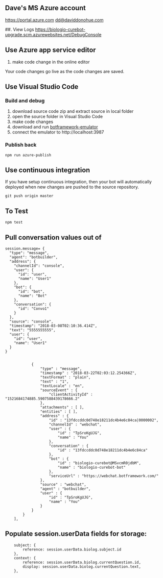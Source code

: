 ## Dave's MS Azure account
https://portal.azure.com
dd@daviddonohue.com

##. View Logs
https://biologio-curebot-upgrade.scm.azurewebsites.net/DebugConsole

## Use Azure app service editor

1. make code change in the online editor

Your code changes go live as the code changes are saved.

## Use Visual Studio Code

### Build and debug
1. download source code zip and extract source in local folder
2. open the source folder in  Visual Studio Code
3. make code changes
4. download and run [botframework-emulator](https://emulator.botframework.com/)
5. connect the emulator to http://localhost:3987

### Publish back

```
npm run azure-publish
```

## Use continuous integration

If you have setup continuous integration, then your bot will automatically deployed when new changes are pushed to the source repository.

```
git push origin master
```

## To Test
```
npm test
```


## Pull conversation values out of 
```
session.message= {
  "type": "message",
  "agent": "botbuilder",
  "address": {
    "channelId": "console",
    "user": {
      "id": "user",
      "name": "User1"
    },
    "bot": {
      "id": "bot",
      "name": "Bot"
    },
    "conversation": {
      "id": "Convo1"
    }
  },
  "source": "console",
  "timestamp": "2018-03-08T02:10:36.414Z",
  "text": "5555555555",
  "user": {
    "id": "user",
    "name": "User1"
  }
}


			{
				"type" : "message",
				"timestamp" : "2018-03-22T02:03:12.254366Z",
				"textFormat" : "plain",
				"text" : "1",
				"textLocale" : "en",
				"sourceEvent" : {
					"clientActivityId" : "1521684174885.5907588439178666.2"
				},
				"attachments" : [ ],
				"entities" : [ ],
				"address" : {
					"id" : "13fdccddc0d748e18211dc4b4e6c84ca|0000002",
					"channelId" : "webchat",
					"user" : {
						"id" : "TpSroKgUJG",
						"name" : "You"
					},
					"conversation" : {
						"id" : "13fdccddc0d748e18211dc4b4e6c84ca"
					},
					"bot" : {
						"id" : "biologio-curebot@MSvcmR0jdbM",
						"name" : "biologio-curebot-bot"
					},
					"serviceUrl" : "https://webchat.botframework.com/"
				},
				"source" : "webchat",
				"agent" : "botbuilder",
				"user" : {
					"id" : "TpSroKgUJG",
					"name" : "You"
				}
			}
		}
	],

```

## Populate session.userData fields for storage:
```
    subject: {
        reference: session.userData.biolog.subject.id
    },
    context: {
        reference: session.userData.biolog.currentQuestion.id,
        display: session.userData.biolog.currentQuestion.text,
    },
```

